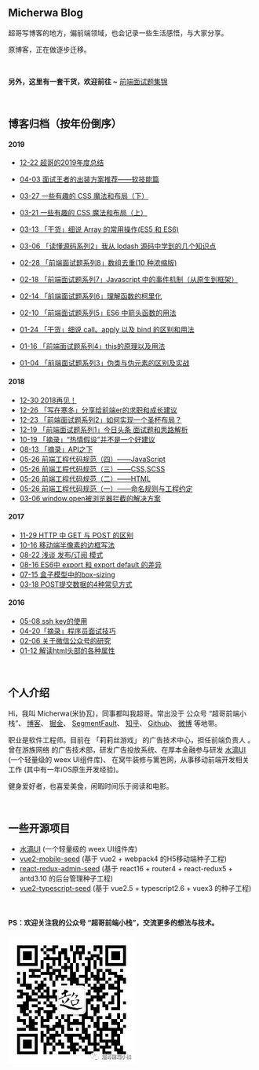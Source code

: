 ## Micherwa Blog
超哥写博客的地方，偏前端领域，也会记录一些生活感悟，与大家分享。

原博客，正在做逐步迁移。

&nbsp;

__另外，这里有一套干货，欢迎前往 ~__  [前端面试题集锦](https://github.com/micherwa/fe-Interviews)

&nbsp;

## 博客归档（按年份倒序）

#### 2019
- [12-22 超哥的2019年度总结](https://github.com/micherwa/blogs/blob/master/articles/2019/12-22%20%E8%B6%85%E5%93%A5%E7%9A%842019%E5%B9%B4%E5%BA%A6%E6%80%BB%E7%BB%93.md)


- [04-03 面试王者的出装方案推荐——软技能篇]()
- [03-27 一些有趣的 CSS 魔法和布局（下）](https://github.com/micherwa/blogs/blob/master/articles/2019/03-27%20%E4%B8%80%E4%BA%9B%E6%9C%89%E8%B6%A3%E7%9A%84%20CSS%20%E9%AD%94%E6%B3%95%E5%92%8C%E5%B8%83%E5%B1%80%EF%BC%88%E4%B8%8B%EF%BC%89.md)
- [03-21 一些有趣的 CSS 魔法和布局（上）](https://github.com/micherwa/blogs/blob/master/articles/2019/03-21%20%E4%B8%80%E4%BA%9B%E6%9C%89%E8%B6%A3%E7%9A%84%20CSS%20%E9%AD%94%E6%B3%95%E5%92%8C%E5%B8%83%E5%B1%80%EF%BC%88%E4%B8%8A%EF%BC%89.md)
- [03-13 「干货」细说 Array 的常用操作(ES5 和 ES6)](https://github.com/micherwa/blogs/blob/master/articles/2019/03-13%20%E3%80%8C%E5%B9%B2%E8%B4%A7%E3%80%8D%E7%BB%86%E8%AF%B4%20Array%20%E7%9A%84%E5%B8%B8%E7%94%A8%E6%93%8D%E4%BD%9C(ES5%20%E5%92%8C%20ES6).md)
- [03-06 「读懂源码系列2」我从 lodash 源码中学到的几个知识点](https://github.com/micherwa/blogs/blob/master/articles/2019/03-06%20%E3%80%8C%E8%AF%BB%E6%87%82%E6%BA%90%E7%A0%81%E7%B3%BB%E5%88%972%E3%80%8D%E6%88%91%E4%BB%8E%20lodash%20%E6%BA%90%E7%A0%81%E4%B8%AD%E5%AD%A6%E5%88%B0%E7%9A%84%E5%87%A0%E4%B8%AA%E7%9F%A5%E8%AF%86%E7%82%B9.md)
- [02-28 「前端面试题系列8」数组去重(10 种浓缩版)](https://github.com/micherwa/blogs/blob/master/articles/2019/02-28%20%E3%80%8C%E5%89%8D%E7%AB%AF%E9%9D%A2%E8%AF%95%E9%A2%98%E7%B3%BB%E5%88%978%E3%80%8D%E6%95%B0%E7%BB%84%E5%8E%BB%E9%87%8D(10%20%E7%A7%8D%E6%B5%93%E7%BC%A9%E7%89%88).md)
- [02-18 「前端面试题系列7」Javascript 中的事件机制（从原生到框架）](https://github.com/micherwa/blogs/blob/master/articles/2019/02-18%20%E3%80%8C%E5%89%8D%E7%AB%AF%E9%9D%A2%E8%AF%95%E9%A2%98%E7%B3%BB%E5%88%977%E3%80%8DJavascript%20%E4%B8%AD%E7%9A%84%E4%BA%8B%E4%BB%B6%E6%9C%BA%E5%88%B6%EF%BC%88%E4%BB%8E%E5%8E%9F%E7%94%9F%E5%88%B0%E6%A1%86%E6%9E%B6%EF%BC%89.md)
- [02-14 「前端面试题系列6」理解函数的柯里化](https://github.com/micherwa/blogs/blob/master/articles/2019/02-14%20%E3%80%8C%E5%89%8D%E7%AB%AF%E9%9D%A2%E8%AF%95%E9%A2%98%E7%B3%BB%E5%88%976%E3%80%8D%E7%90%86%E8%A7%A3%E5%87%BD%E6%95%B0%E7%9A%84%E6%9F%AF%E9%87%8C%E5%8C%96.md)
- [02-10 「前端面试题系列5」ES6 中箭头函数的用法](https://github.com/micherwa/blogs/blob/master/articles/2019/02-10%20%E3%80%8C%E5%89%8D%E7%AB%AF%E9%9D%A2%E8%AF%95%E9%A2%98%E7%B3%BB%E5%88%975%E3%80%8DES6%20%E4%B8%AD%E7%AE%AD%E5%A4%B4%E5%87%BD%E6%95%B0%E7%9A%84%E7%94%A8%E6%B3%95.md)
- [01-24 「干货」细说 call、apply 以及 bind 的区别和用法](https://github.com/micherwa/blogs/blob/master/articles/2019/01-24%20%E3%80%8C%E5%B9%B2%E8%B4%A7%E3%80%8D%E7%BB%86%E8%AF%B4%20call%E3%80%81apply%20%E4%BB%A5%E5%8F%8A%20bind%20%E7%9A%84%E5%8C%BA%E5%88%AB%E5%92%8C%E7%94%A8%E6%B3%95.md)
- [01-16 「前端面试题系列4」this的原理以及用法](https://github.com/micherwa/blogs/blob/master/articles/2019/01-16%20%E3%80%8C%E5%89%8D%E7%AB%AF%E9%9D%A2%E8%AF%95%E9%A2%98%E7%B3%BB%E5%88%974%E3%80%8Dthis%E7%9A%84%E5%8E%9F%E7%90%86%E4%BB%A5%E5%8F%8A%E7%94%A8%E6%B3%95.md)
- [01-04 「前端面试题系列3」伪类与伪元素的区别及实战](https://github.com/micherwa/blogs/blob/master/articles/2019/01-04%20%E3%80%8C%E5%89%8D%E7%AB%AF%E9%9D%A2%E8%AF%95%E9%A2%98%E7%B3%BB%E5%88%973%E3%80%8D%E4%BC%AA%E7%B1%BB%E4%B8%8E%E4%BC%AA%E5%85%83%E7%B4%A0%E7%9A%84%E5%8C%BA%E5%88%AB%E5%8F%8A%E5%AE%9E%E6%88%98.md)

#### 2018
- [12-30 2018再见！](https://github.com/micherwa/blogs/blob/master/articles/2018/12-30%202018%E5%86%8D%E8%A7%81%EF%BC%81.md)
- [12-26 「写在寒冬」分享给前端er的求职和成长建议](https://github.com/micherwa/blogs/blob/master/articles/2018/12-26%20%E3%80%8C%E5%86%99%E5%9C%A8%E5%AF%92%E5%86%AC%E3%80%8D%E5%88%86%E4%BA%AB%E7%BB%99%E5%89%8D%E7%AB%AFer%E7%9A%84%E6%B1%82%E8%81%8C%E5%92%8C%E6%88%90%E9%95%BF%E5%BB%BA%E8%AE%AE.md)
- [12-23 「前端面试题系列2」如何实现一个圣杯布局？](https://github.com/micherwa/blogs/blob/master/articles/2018/12-23%20%E3%80%8C%E5%89%8D%E7%AB%AF%E9%9D%A2%E8%AF%95%E9%A2%98%E7%B3%BB%E5%88%972%E3%80%8D%E5%A6%82%E4%BD%95%E5%AE%9E%E7%8E%B0%E4%B8%80%E4%B8%AA%E5%9C%A3%E6%9D%AF%E5%B8%83%E5%B1%80%EF%BC%9F.md)
- [12-19 「前端面试题系列1」今日头条 面试题和思路解析](https://github.com/micherwa/blogs/blob/master/articles/2018/12-19%20%E3%80%8C%E5%89%8D%E7%AB%AF%E9%9D%A2%E8%AF%95%E9%A2%98%E7%B3%BB%E5%88%971%E3%80%8D%E4%BB%8A%E6%97%A5%E5%A4%B4%E6%9D%A1%20%E9%9D%A2%E8%AF%95%E9%A2%98%E5%92%8C%E6%80%9D%E8%B7%AF%E8%A7%A3%E6%9E%90.md)
- [10-19 「摘录」“热情假设”并不是一个好建议](https://github.com/micherwa/blogs/blob/master/articles/2018/10-19%20%E3%80%8C%E6%91%98%E5%BD%95%E3%80%8D%E2%80%9C%E7%83%AD%E6%83%85%E5%81%87%E8%AE%BE%E2%80%9D%E5%B9%B6%E4%B8%8D%E6%98%AF%E4%B8%80%E4%B8%AA%E5%A5%BD%E5%BB%BA%E8%AE%AE.md)
- [08-13 「摘录」API之下](https://github.com/micherwa/blogs/blob/master/articles/2018/08-13%20API%E4%B9%8B%E4%B8%8B.md)
- [05-26 前端工程代码规范（四）——JavaScript](https://github.com/micherwa/blogs/blob/master/articles/2018/05-26%20%E5%89%8D%E7%AB%AF%E5%B7%A5%E7%A8%8B%E4%BB%A3%E7%A0%81%E8%A7%84%E8%8C%83%EF%BC%88%E5%9B%9B%EF%BC%89%E2%80%94%E2%80%94JavaScript.md)
- [05-26 前端工程代码规范（三）——CSS,SCSS](https://github.com/micherwa/blogs/blob/master/articles/2018/05-26%20%E5%89%8D%E7%AB%AF%E5%B7%A5%E7%A8%8B%E4%BB%A3%E7%A0%81%E8%A7%84%E8%8C%83%EF%BC%88%E4%B8%89%EF%BC%89%E2%80%94%E2%80%94CSS%2CSCSS.md)
- [05-26 前端工程代码规范（二）——HTML](https://github.com/micherwa/blogs/blob/master/articles/2018/05-26%20%E5%89%8D%E7%AB%AF%E5%B7%A5%E7%A8%8B%E4%BB%A3%E7%A0%81%E8%A7%84%E8%8C%83%EF%BC%88%E4%BA%8C%EF%BC%89%E2%80%94%E2%80%94HTML.md)
- [05-26 前端工程代码规范（一）——命名规则与工程约定](https://github.com/micherwa/blogs/blob/master/articles/2018/05-26%20%E5%89%8D%E7%AB%AF%E5%B7%A5%E7%A8%8B%E4%BB%A3%E7%A0%81%E8%A7%84%E8%8C%83%EF%BC%88%E4%B8%80%EF%BC%89%E2%80%94%E2%80%94%E5%91%BD%E5%90%8D%E8%A7%84%E5%88%99%E4%B8%8E%E5%B7%A5%E7%A8%8B%E7%BA%A6%E5%AE%9A.md)
- [03-06 window.open被浏览器拦截的解决方案](https://github.com/micherwa/blogs/blob/master/articles/2018/03-06%20window.open%E8%A2%AB%E6%B5%8F%E8%A7%88%E5%99%A8%E6%8B%A6%E6%88%AA%E7%9A%84%E8%A7%A3%E5%86%B3%E6%96%B9%E6%A1%88.md)

#### 2017
- [11-29 HTTP 中 GET 与 POST 的区别](https://github.com/micherwa/blogs/blob/master/articles/2017/11-29%20HTTP%20%E4%B8%AD%20GET%20%E4%B8%8E%20POST%20%E7%9A%84%E5%8C%BA%E5%88%AB.md)
- [10-16 移动端半像素的边框写法](https://github.com/micherwa/blogs/blob/master/articles/2017/10-16%20%E7%A7%BB%E5%8A%A8%E7%AB%AF%E5%8D%8A%E5%83%8F%E7%B4%A0%E7%9A%84%E8%BE%B9%E6%A1%86%E5%86%99%E6%B3%95.md)
- [08-22 浅谈 发布/订阅 模式](https://github.com/micherwa/blogs/blob/master/articles/2017/08-22%20%E6%B5%85%E8%B0%88%20%E5%8F%91%E5%B8%83%E8%AE%A2%E9%98%85%20%E6%A8%A1%E5%BC%8F.md)
- [08-16 ES6中 export 和 export default 的差异](https://github.com/micherwa/blogs/blob/master/articles/2017/08-16%20ES6%E4%B8%AD%20export%20%E5%92%8C%20export%20default%20%E7%9A%84%E5%B7%AE%E5%BC%82.md)
- [07-15 盒子模型中的box-sizing](https://github.com/micherwa/blogs/blob/master/articles/2017/07-15%20%E7%9B%92%E5%AD%90%E6%A8%A1%E5%9E%8B%E4%B8%AD%E7%9A%84box-sizing.md)
- [03-18 POST提交数据的4种常见方式](https://github.com/micherwa/blogs/blob/master/articles/2017/03-18%20POST%E6%8F%90%E4%BA%A4%E6%95%B0%E6%8D%AE%E7%9A%844%E7%A7%8D%E5%B8%B8%E8%A7%81%E6%96%B9%E5%BC%8F.md)

#### 2016
- [05-08 ssh key的使用](https://github.com/micherwa/blogs/blob/master/articles/2016/05-08%20ssh%20key%E7%9A%84%E4%BD%BF%E7%94%A8.md)
- [04-20「摘录」程序员面试技巧](https://github.com/micherwa/blogs/blob/master/articles/2016/04-20%20%E3%80%8C%E6%91%98%E5%BD%95%E3%80%8D%E7%A8%8B%E5%BA%8F%E5%91%98%E9%9D%A2%E8%AF%95%E6%8A%80%E5%B7%A7.md)
- [02-06 关于微信公众号的研究](https://github.com/micherwa/blogs/blob/master/articles/2016/02-06%20%E5%85%B3%E4%BA%8E%E5%BE%AE%E4%BF%A1%E5%85%AC%E4%BC%97%E5%8F%B7%E7%9A%84%E7%A0%94%E7%A9%B6.md)
- [01-12 解读html头部的各种属性](https://github.com/micherwa/blogs/blob/master/articles/2016/01-12%20%E8%A7%A3%E8%AF%BBhtml%E5%A4%B4%E9%83%A8%E7%9A%84%E5%90%84%E7%A7%8D%E5%B1%9E%E6%80%A7.md)

&nbsp;

## 个人介绍
Hi，我叫 Micherwa(米协瓦)，同事都叫我超哥。常出没于 公众号 “超哥前端小栈”、 [博客](https://github.com/micherwa/blogs)、 [掘金](https://juejin.im/user/5a5d4522518825732b19d364)、 [SegmentFault](https://segmentfault.com/u/micherwa)、 [知乎](https://www.zhihu.com/people/micherwa)、 [Github](https://github.com/micherwa)、 [微博](https://weibo.com/jaked) 等地带。

职业是软件工程师。目前在 「莉莉丝游戏」 的广告技术中心，担任前端负责人 。曾在游族网络 的广告技术部，研发广告投放系统、在厚本金融参与研发 [水滴UI](https://github.com/hbteam/weex-droplet-ui) (一个轻量级的 weex UI组件库)、 在窝牛装修与篱笆网，从事移动前端开发相关工作 (其中有一年iOS原生开发经验)。

健身爱好者，也喜爱美食，闲暇时间乐于阅读和电影。

&nbsp;

## 一些开源项目
- [水滴UI](https://github.com/hbteam/weex-droplet-ui) (一个轻量级的 weex UI组件库)
- [vue2-mobile-seed](https://github.com/micherwa/vue2-mobile-seed) (基于 vue2 + webpack4 的H5移动端种子工程)
- [react-redux-admin-seed](https://github.com/micherwa/react-redux-admin-seed) (基于 react16 + router4 + react-redux5 + antd3.10 的后台管理种子工程)
- [vue2-typescript-seed](https://github.com/micherwa/vue2-typescript-seed) (基于 vue2.5 + typescript2.6 + vuex3 的种子工程)

&nbsp;

#### PS：欢迎关注我的公众号 “超哥前端小栈”，交流更多的想法与技术。
![wechat qrCode](https://github.com/micherwa/blogs/blob/master/images/wechat_qrCode.jpg)
